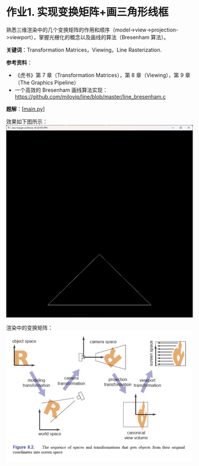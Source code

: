 # 作业1. 实现变换矩阵+画三角形线框

熟悉三维渲染中的几个变换矩阵的作用和顺序（model->view->projection->viewport），掌握光栅化的概念以及画线的算法（Bresenham 算法）。

**关键词**：Transformation Matrices，Viewing，Line Rasterization.

**参考资料**： 
- 《虎书》第 7 章（Transformation Matrices），第 8 章（Viewing），第 9 章（The Graphics Pipeline）
- 一个高效的 Bresenham 画线算法实现：https://github.com/miloyip/line/blob/master/line_bresenham.c

**题解**：[[main.py](./main.py)]


效果如下图所示：
![](./imgs/draw-a-wireframe.png)


渲染中的变换矩阵：
![](./imgs/transform-matrices.png)
